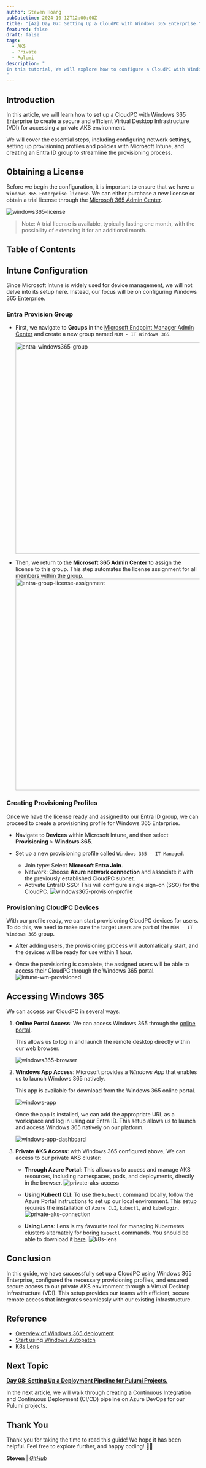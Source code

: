 ```yaml
---
author: Steven Hoang
pubDatetime: 2024-10-12T12:00:00Z
title: "[Az] Day 07: Setting Up a CloudPC with Windows 365 Enterprise."
featured: false
draft: false
tags:
  - AKS
  - Private
  - Pulumi
description: "
In this tutorial, We will explore how to configure a CloudPC with Windows 365 Enterprise to establish a secure and efficient Virtual Desktop Infrastructure (VDI) for accessing a private AKS environment.
"
---
```


## Introduction

In this article, we will learn how to set up a CloudPC with Windows 365 Enterprise to create a secure and efficient Virtual Desktop Infrastructure (VDI) for accessing a private AKS environment.

We will cover the essential steps, including configuring network settings, setting up provisioning profiles and policies with Microsoft Intune, and creating an Entra ID group to streamline the provisioning process.

## Obtaining a License

Before we begin the configuration, it is important to ensure that we have a `Windows 365 Enterprise license`. We can either purchase a new license or obtain a trial license through the [Microsoft 365 Admin Center](https://admin.microsoft.com).

![windows365-license](/assets/az-07-pulumi-setup-cloudPC-windows365-enterprise/windows365-license.png)

> Note: A trial license is available, typically lasting one month, with the possibility of extending it for an additional month.

## Table of Contents

## Intune Configuration

Since Microsoft Intune is widely used for device management, we will not delve into its setup here. Instead, our focus will be on configuring Windows 365 Enterprise.

### Entra Provision Group

- First, we navigate to **Groups** in the [Microsoft Endpoint Manager Admin Center](https://intune.microsoft.com/#home) and create a new group named `MDM - IT Windows 365`.

  <img alt="entra-windows365-group" src="/assets/az-07-pulumi-setup-cloudPC-windows365-enterprise/entra-windows365-group.png" width="550px">

- Then, we return to the **Microsoft 365 Admin Center** to assign the license to this group. This step automates the license assignment for all members within the group.
  <img alt="entra-group-license-assignment" src="/assets/az-07-pulumi-setup-cloudPC-windows365-enterprise/entra-group-license-assignment.png" width="550px">

### Creating Provisioning Profiles

Once we have the license ready and assigned to our Entra ID group, we can proceed to create a provisioning profile for Windows 365 Enterprise. 

- Navigate to **Devices** within Microsoft Intune, and then select **Provisioning** > **Windows 365**.

- Set up a new provisioning profile called `Windows 365 - IT Managed`.
  - Join type: Select **Microsoft Entra Join**.
  - Network: Choose **Azure network connection** and associate it with the previously established CloudPC subnet.
  - Activate EntraID SSO: This will configure single sign-on (SSO) for the CloudPC.
    ![windows365-provision-profile](/assets/az-07-pulumi-setup-cloudPC-windows365-enterprise/intune-windows365-policy-01.png)

### Provisioning CloudPC Devices

With our profile ready, we can start provisioning CloudPC devices for users. To do this, we need to make sure the target users are part of the `MDM - IT Windows 365` group. 

- After adding users, the provisioning process will automatically start, and the devices will be ready for use within 1 hour.

- Once the provisioning is complete, the assigned users will be able to access their CloudPC through the Windows 365 portal.
  ![intune-wm-provisioned](/assets/az-07-pulumi-setup-cloudPC-windows365-enterprise/intune-wm-provisioned.png)

## Accessing Windows 365

We can access our CloudPC in several ways:

1. **Online Portal Access**: We can access Windows 365 through the [online portal](https://windows365.microsoft.com). 
    
    This allows us to log in and launch the remote desktop directly within our web browser.

   ![windows365-browser](/assets/az-07-pulumi-setup-cloudPC-windows365-enterprise/windows365-browser.png)

2. **Windows App Access**: Microsoft provides a _Windows App_ that enables us to launch Windows 365 natively. 

    This app is available for download from the Windows 365 online portal.

   ![windows-app](/assets/az-07-pulumi-setup-cloudPC-windows365-enterprise/windows365-apps.png)

   Once the app is installed, we can add the appropriate URL as a workspace and log in using our Entra ID. This setup allows us to launch and access Windows 365 natively on our platform.

   ![windows-app-dashboard](/assets/az-07-pulumi-setup-cloudPC-windows365-enterprise/windows-app-dashboard.png)

3. **Private AKS Access**: with Windows 365 configured above, We can access to our private AKS cluster:
   - **Through Azure Portal**: This allows us to access and manage AKS resources, including namespaces, pods, and deployments, directly in the browser.
    ![private-aks-access](/assets/az-07-pulumi-setup-cloudPC-windows365-enterprise/azure-portal-private-aks.png)

   - **Using Kubectl CLI**: To use the `kubectl` command locally, follow the Azure Portal instructions to set up our local environment. This setup requires the installation of `Azure CLI`, `kubectl`, and `kubelogin`.
    ![private-aks-connection](/assets/az-07-pulumi-setup-cloudPC-windows365-enterprise/private-aks-connect.png)
    
   - **Using Lens**: Lens is my favourite tool for managing Kubernetes clusters alternately for boring `kubectl` commands. You should be able to download it [here](https://k8slens.dev/).
     ![k8s-lens](/assets/az-07-pulumi-setup-cloudPC-windows365-enterprise/k8s-lens.png)
   
## Conclusion

In this guide, we have successfully set up a CloudPC using Windows 365 Enterprise, configured the necessary provisioning profiles, and ensured secure access to our private AKS environment through a Virtual Desktop Infrastructure (VDI). This setup provides our teams with efficient, secure remote access that integrates seamlessly with our existing infrastructure.

## Reference

- [Overview of Windows 365 deployment](https://learn.microsoft.com/en-us/windows-365/enterprise/deployment-overview)
- [Start using Windows Autopatch](https://learn.microsoft.com/en-us/windows/deployment/windows-autopatch/prepare/windows-autopatch-feature-activation)
- [K8s Lens](https://k8slens.dev/)

## Next Topic

**[Day 08: Setting Up a Deployment Pipeline for Pulumi Projects.](/posts/az-08-pulumi-setup-deploy-cicd-pipeline)**

In the next article, we will walk through creating a Continuous Integration and Continuous Deployment (CI/CD) pipeline on Azure DevOps for our Pulumi projects.

## Thank You

Thank you for taking the time to read this guide! We hope it has been helpful. Feel free to explore further, and happy coding! 🌟✨

**Steven** | _[GitHub](https://github.com/baoduy)_
